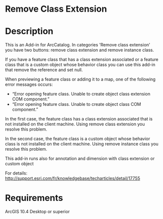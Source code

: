 # Remove Class Extension

# Description

This is an Add-in for ArcCatalog. In categories 'Remove class extension' you have two buttons: remove class extension and remove instance class. 

If you have a feature class that has a class extension associated or a feature class that is a custom object whose behavior class
you can use this add-in that remove the reference and set null.

When previewing a feature class or adding it to a map, one of the following error messages occurs: 
<ul>
<li>“Error opening feature class. Unable to create object class extension COM component.”</li> 
<li>“Error opening feature class. 
Unable to create object class COM component.” </li>
</ul>

In the first case, the feature class has a class extension associated that is not installed on the client machine. 
Using remove class extension you resolve this problem. 

In the second case, the feature class is a custom object whose behavior class is not installed on the client machine. 
Using remove instance class you resolve this problem.

This add-in runs also for annotation and dimension with class extension or custom object

For details: http://support.esri.com/fr/knowledgebase/techarticles/detail/17755

# Requirements 
ArcGIS 10.4 Desktop or superior

